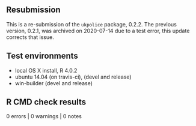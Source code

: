

## Resubmission

This is a re-submission of the `ukpolice` package, 0.2.2. The previous version,
0.2.1, was archived on 2020-07-14 due to a test error, this update corrects 
that issue.

## Test environments
* local OS X install, R 4.0.2
* ubuntu 14.04 (on travis-ci), (devel and release)
* win-builder (devel and release)

## R CMD check results

0 errors | 0 warnings | 0 notes
